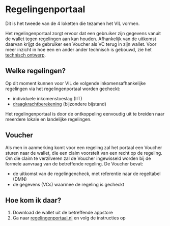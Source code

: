 # Regelingenportaal

Dit is het tweede van de 4 loketten die tezamen het VIL vormen.

Het regelingenportaal zorgt ervoor dat een gebruiker zijn gegevens vanuit de wallet tegen regelingen aan kan houden. Afhankelijk van de uitkomst daarvan krijgt de gebruiker een Voucher als VC terug in zijn wallet. Voor meer inzicht in hoe een en ander ander technisch is gebouwd, zie het [technisch ontwerp](techniek.md).

## Welke regelingen?

Op dit moment kunnen voor VIL de volgende inkomensafhankelijke regelingen via het regelingenportaal worden gecheckt:

* individuele inkomenstoeslag (IIT)
* [draagkrachtberekening](draagkracht.md) (bijzondere bijstand)

Het regelingenportaal is door de ontkoppeling eenvoudig uit te breiden naar meerdere lokale en landelijke regelingen.

## Voucher

Als men in aanmerking komt voor een regeling zal het portaal een Voucher sturen naar de wallet, die een claim voorstelt van een recht op de regeling. Om die claim te verzilveren zal de Voucher ingewisseld worden bij de formele aanvraag van de betreffende regeling. De Voucher bevat:

* de uitkomst van de regelingencheck, met referentie naar de regeltabel (DMN)
* de gegevens (VCs) waarmee de regeling is gecheckt

## Hoe kom ik daar?

1. Download de wallet uit de betreffende appstore
2. Ga naar [regelingenportaal.nl](https://regelingenportaal.nl) en volg de instructies op
